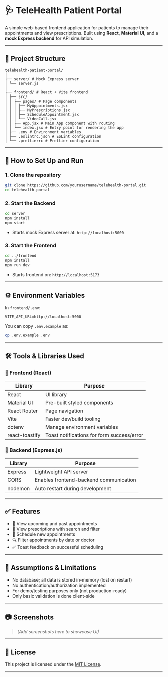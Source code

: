 # 🩺 TeleHealth Patient Portal

A simple web-based frontend application for patients to manage their appointments and view prescriptions. Built using **React**, **Material UI**, and a **mock Express backend** for API simulation.

---

## 📁 Project Structure

```
telehealth-patient-portal/
│
├── server/ # Mock Express server
│ └── server.js
│
├── frontend/ # React + Vite frontend
│ ├── src/
│ │ ├── pages/ # Page components
│ │ │ ├── MyAppointments.jsx
│ │ │ ├── MyPrescriptions.jsx
│ │ │ ├── ScheduleAppointment.jsx
│ │ │ └── VideoCall.jsx
│ │ ├── App.jsx # Main App component with routing
│ │ └── index.jsx # Entry point for rendering the app
│ ├── .env # Environment variables
│ ├── .eslintrc.json # ESLint configuration
│ └── .prettierrc # Prettier configuration
```

---

## 🚀 How to Set Up and Run

### 1. Clone the repository

```bash
git clone https://github.com/yourusername/telehealth-portal.git
cd telehealth-portal
```

### 2. Start the Backend

```bash
cd server
npm install
npm start
```

- Starts mock Express server at: `http://localhost:5000`

### 3. Start the Frontend

```bash
cd ../frontend
npm install
npm run dev
```

- Starts frontend on: `http://localhost:5173`

---


## ⚙️ Environment Variables

In `frontend/.env`:

```env
VITE_API_URL=http://localhost:5000
```

You can copy `.env.example` as:

```bash
cp .env.example .env
```

---

## 🛠️ Tools & Libraries Used

### 🔹 Frontend (React)
| Library         | Purpose                                      |
|----------------|----------------------------------------------|
| React           | UI library                                   |
| Material UI     | Pre-built styled components                  |
| React Router    | Page navigation                              |
| Vite            | Faster dev/build tooling                     |
| dotenv          | Manage environment variables                 |
| react-toastify  | Toast notifications for form success/error   |

### 🔹 Backend (Express.js)
| Library  | Purpose                               |
|----------|---------------------------------------|
| Express  | Lightweight API server                |
| CORS     | Enables frontend-backend communication |
| nodemon  | Auto restart during development       |

---

## ✅ Features

- 📅 View upcoming and past appointments
- 💊 View prescriptions with search and filter
- 📝 Schedule new appointments
- 🔍 Filter appointments by date or doctor
- ✅ Toast feedback on successful scheduling

---

## 📌 Assumptions & Limitations

- No database; all data is stored in-memory (lost on restart)
- No authentication/authorization implemented
- For demo/testing purposes only (not production-ready)
- Only basic validation is done client-side

---

## 📷 Screenshots

> *(Add screenshots here to showcase UI)*


---

## 📄 License

This project is licensed under the [MIT License](LICENSE).

---
